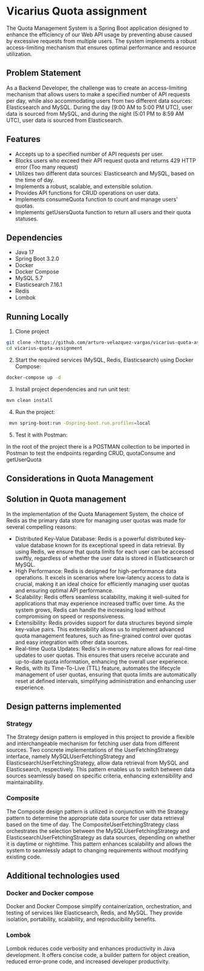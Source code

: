 # Vicarius Quota assignment

The Quota Management System is a Spring Boot application designed to enhance
the efficiency of our Web API usage by preventing abuse caused by excessive
requests from multiple users. The system implements a robust access-limiting
mechanism that ensures optimal performance and resource utilization.

## Problem Statement

As a Backend Developer, the challenge was to create an access-limiting mechanism
that allows users to make a specified number of API requests per day, while also
accommodating users from two different data sources: Elasticsearch and MySQL.
During the day (9:00 AM to 5:00 PM UTC), user data is sourced from MySQL,
and during the night (5:01 PM to 8:59 AM UTC), user data is sourced from Elasticsearch.

## Features
- Accepts up to a specified number of API requests per user.
- Blocks users who exceed their API request quota and returns 429 HTTP error (Too many request)
- Utilizes two different data sources: Elasticsearch and MySQL, based on the time of day.
- Implements a robust, scalable, and extensible solution.
- Provides API functions for CRUD operations on user data.
- Implements consumeQuota function to count and manage users' quotas.
- Implements getUsersQuota function to return all users and their quota statuses.

## Dependencies

- Java 17
- Spring Boot 3.2.0
- Docker
- Docker Compose
- MySQL 5.7
- Elasticsearch 7.16.1
- Redis
- Lombok

## Running Locally
1. Clone project 
```sh
git clone <https://github.com/arturo-velazquez-vargas/vicarius-quota-assignment.git
cd vicarius-quota-assignment
```

2. Start the required services (MySQL, Redis, Elasticsearch) using Docker Compose:
```sh
docker-compose up -d
```

3. Install project dependencies and run unit test:
```sh
mvn clean install
```

4. Run the project:
```bash
 mvn spring-boot:run -Dspring-boot.run.profiles=local
```
5. Test it with Postman:

In the root of the project there is a POSTMAN collection to be imported in Postman to test
the endpoints regarding CRUD, quotaConsume and getUserQuota

## Considerations in Quota Management

## Solution in Quota management
In the implementation of the Quota Management System, the choice of Redis as the primary data store for managing user quotas was made for several compelling reasons:

- Distributed Key-Value Database: Redis is a powerful distributed key-value database known for its exceptional speed in data retrieval. By using Redis, we ensure that quota limits for each user can be accessed swiftly, regardless of whether the user data is stored in Elasticsearch or MySQL.
- High Performance: Redis is designed for high-performance data operations. It excels in scenarios where low-latency access to data is crucial, making it an ideal choice for efficiently managing user quotas and ensuring optimal API performance.
- Scalability: Redis offers seamless scalability, making it well-suited for applications that may experience increased traffic over time. As the system grows, Redis can handle the increasing load without compromising on speed or responsiveness.
- Extensibility: Redis provides support for data structures beyond simple key-value pairs. This extensibility allows us to implement advanced quota management features, such as fine-grained control over quotas and easy integration with other data sources.
- Real-time Quota Updates: Redis's in-memory nature allows for real-time updates to user quotas.  This ensures that users receive accurate and up-to-date quota information, enhancing the overall user experience.
- Redis, with its Time-To-Live (TTL) feature, automates the lifecycle management of user quotas, ensuring that quota limits are automatically reset at defined intervals, simplifying administration and enhancing user experience.

## Design patterns implemented 

### Strategy

The Strategy design pattern is employed in this project to provide a flexible and 
interchangeable mechanism for fetching user data from different sources. 
Two concrete implementations of the UserFetchingStrategy interface, 
namely MySQLUserFetchingStrategy and ElasticsearchUserFetchingStrategy, 
allow data retrieval from MySQL and Elasticsearch, respectively. This pattern 
enables us to switch between data sources seamlessly based on specific criteria, 
enhancing extensibility and maintainability.

### Composite
The Composite design pattern is utilized in conjunction with the Strategy pattern to 
determine the appropriate data source for user data retrieval based on the time of day. 
The CompositeUserFetchingStrategy class orchestrates the selection between the 
MySQLUserFetchingStrategy and ElasticsearchUserFetchingStrategy as data sources, 
depending on whether it is daytime or nighttime. This pattern enhances scalability 
and allows the system to seamlessly adapt to changing requirements without modifying 
existing code.


## Additional technologies used

### Docker and Docker compose

Docker and Docker Compose simplify containerization, orchestration,
and testing of services like Elasticsearch, Redis, and MySQL.
They provide isolation, portability, scalability, and reproducibility benefits.

### Lombok

Lombok reduces code verbosity and enhances productivity in Java development.
It offers concise code, a builder pattern for object creation, reduced error-prone code,
and increased developer productivity.